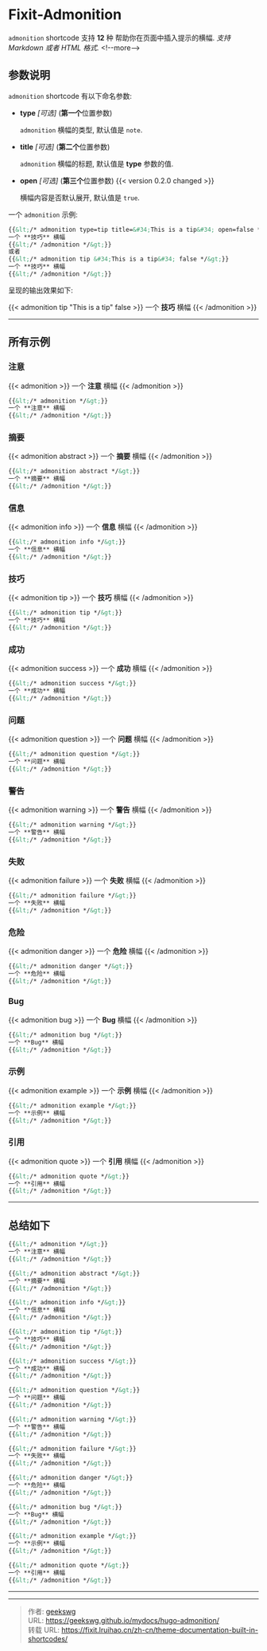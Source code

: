 # Fixit-Admonition

`admonition` shortcode 支持 **12** 种 帮助你在页面中插入提示的横幅.
*支持 Markdown 或者 HTML 格式.*
&lt;!--more--&gt;
## 参数说明

`admonition` shortcode 有以下命名参数:

* **type** *[可选]* (**第一个**位置参数)

    `admonition` 横幅的类型, 默认值是 `note`.

* **title** *[可选]* (**第二个**位置参数)

    `admonition` 横幅的标题, 默认值是 **type** 参数的值.

* **open** *[可选]* (**第三个**位置参数) {{&lt; version 0.2.0 changed &gt;}}

    横幅内容是否默认展开, 默认值是 `true`.

一个 `admonition` 示例:

```markdown
{{&lt;/* admonition type=tip title=&#34;This is a tip&#34; open=false */&gt;}}
一个 **技巧** 横幅
{{&lt;/* /admonition */&gt;}}
或者
{{&lt;/* admonition tip &#34;This is a tip&#34; false */&gt;}}
一个 **技巧** 横幅
{{&lt;/* /admonition */&gt;}}
```

呈现的输出效果如下:

{{&lt; admonition tip &#34;This is a tip&#34; false &gt;}}
一个 **技巧** 横幅
{{&lt; /admonition &gt;}}

---

## 所有示例

### 注意

{{&lt; admonition &gt;}}
一个 **注意** 横幅
{{&lt; /admonition &gt;}}

```html
{{&lt;/* admonition */&gt;}}
一个 **注意** 横幅
{{&lt;/* /admonition */&gt;}}
```

### 摘要

{{&lt; admonition abstract &gt;}}
一个 **摘要** 横幅
{{&lt; /admonition &gt;}}

```html
{{&lt;/* admonition abstract */&gt;}}
一个 **摘要** 横幅
{{&lt;/* /admonition */&gt;}}
```

### 信息

{{&lt; admonition info &gt;}}
一个 **信息** 横幅
{{&lt; /admonition &gt;}}

```html
{{&lt;/* admonition info */&gt;}}
一个 **信息** 横幅
{{&lt;/* /admonition */&gt;}}
```

### 技巧

{{&lt; admonition tip &gt;}}
一个 **技巧** 横幅
{{&lt; /admonition &gt;}}

```html
{{&lt;/* admonition tip */&gt;}}
一个 **技巧** 横幅
{{&lt;/* /admonition */&gt;}}
```

### 成功

{{&lt; admonition success &gt;}}
一个 **成功** 横幅
{{&lt; /admonition &gt;}}

```html
{{&lt;/* admonition success */&gt;}}
一个 **成功** 横幅
{{&lt;/* /admonition */&gt;}}
```

### 问题

{{&lt; admonition question &gt;}}
一个 **问题** 横幅
{{&lt; /admonition &gt;}}

```html
{{&lt;/* admonition question */&gt;}}
一个 **问题** 横幅
{{&lt;/* /admonition */&gt;}}
```

### 警告

{{&lt; admonition warning &gt;}}
一个 **警告** 横幅
{{&lt; /admonition &gt;}}

```html
{{&lt;/* admonition warning */&gt;}}
一个 **警告** 横幅
{{&lt;/* /admonition */&gt;}}
```

### 失败

{{&lt; admonition failure &gt;}}
一个 **失败** 横幅
{{&lt; /admonition &gt;}}

```html
{{&lt;/* admonition failure */&gt;}}
一个 **失败** 横幅
{{&lt;/* /admonition */&gt;}}
```

### 危险

{{&lt; admonition danger &gt;}}
一个 **危险** 横幅
{{&lt; /admonition &gt;}}

```html
{{&lt;/* admonition danger */&gt;}}
一个 **危险** 横幅
{{&lt;/* /admonition */&gt;}}
```

### Bug

{{&lt; admonition bug &gt;}}
一个 **Bug** 横幅
{{&lt; /admonition &gt;}}

```html
{{&lt;/* admonition bug */&gt;}}
一个 **Bug** 横幅
{{&lt;/* /admonition */&gt;}}
```

### 示例

{{&lt; admonition example &gt;}}
一个 **示例** 横幅
{{&lt; /admonition &gt;}}

```html
{{&lt;/* admonition example */&gt;}}
一个 **示例** 横幅
{{&lt;/* /admonition */&gt;}}
```

### 引用

{{&lt; admonition quote &gt;}}
一个 **引用** 横幅
{{&lt; /admonition &gt;}}

```html
{{&lt;/* admonition quote */&gt;}}
一个 **引用** 横幅
{{&lt;/* /admonition */&gt;}}
```

---

## 总结如下

```markdown
{{&lt;/* admonition */&gt;}}
一个 **注意** 横幅
{{&lt;/* /admonition */&gt;}}

{{&lt;/* admonition abstract */&gt;}}
一个 **摘要** 横幅
{{&lt;/* /admonition */&gt;}}

{{&lt;/* admonition info */&gt;}}
一个 **信息** 横幅
{{&lt;/* /admonition */&gt;}}

{{&lt;/* admonition tip */&gt;}}
一个 **技巧** 横幅
{{&lt;/* /admonition */&gt;}}

{{&lt;/* admonition success */&gt;}}
一个 **成功** 横幅
{{&lt;/* /admonition */&gt;}}

{{&lt;/* admonition question */&gt;}}
一个 **问题** 横幅
{{&lt;/* /admonition */&gt;}}

{{&lt;/* admonition warning */&gt;}}
一个 **警告** 横幅
{{&lt;/* /admonition */&gt;}}

{{&lt;/* admonition failure */&gt;}}
一个 **失败** 横幅
{{&lt;/* /admonition */&gt;}}

{{&lt;/* admonition danger */&gt;}}
一个 **危险** 横幅
{{&lt;/* /admonition */&gt;}}

{{&lt;/* admonition bug */&gt;}}
一个 **Bug** 横幅
{{&lt;/* /admonition */&gt;}}

{{&lt;/* admonition example */&gt;}}
一个 **示例** 横幅
{{&lt;/* /admonition */&gt;}}

{{&lt;/* admonition quote */&gt;}}
一个 **引用** 横幅
{{&lt;/* /admonition */&gt;}}
```

---


---

> 作者: [geekswg](https://github.com/geekswg)  
> URL: https://geekswg.github.io/mydocs/hugo-admonition/  
> 转载 URL: https://fixit.lruihao.cn/zh-cn/theme-documentation-built-in-shortcodes/
